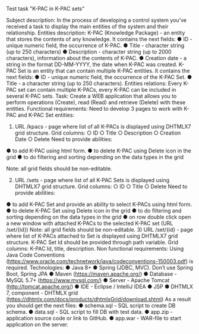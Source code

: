 Test task "K-PAC in K-PAC sets"

Subject description:
In the process of developing a control system you’ve received a task to display the main entities
of the system and their relationship.
Entities description:
K-PAC (Knowledge Package) - an entity that stores the contents of any knowledge. It contains
the next fields:
● ID - unique numeric field, the occurrence of K-PAC.
● Title - character string (up to 250 characters)
● Description - character string (up to 2000 characters), information about the contents of
K-PAC.
● Creation date - a string in the format DD-MM-YYYY, the date when K-PAC was created.
K-PAC Set is an entity that can contain multiple K-PAC entities. It contains the next fields:
● ID - unique numeric field, the occurrence of the K-PAC Set.
● Title - a character string (up to 250 characters).
Entities relations: Every K-PAC set can contain multiple K-PACs, every K-PAC can be included
in several K-PAC sets.
Task:
Create a WEB application that allows you to perform operations (Create), read (Read) and
retrieve (Delete) with these entities.
Functional requirements:
Need to develop 3 pages to work with K-PAC and K-PAC Set entities:
1) URL /kpacs - page where list of all K-PACs is displayed using DHTMLX7 grid structure.
Grid columns:
○ ID
○ Title
○ Description
○ Creation Date
○ Delete
Need to provide abilities:

● to add K-PAC using html form.
● to delete K-PAC using Delete icon in the grid
● to do filtering and sorting depending on the data types in the grid

Note: all grid fields should be non-editable.

2) URL /sets - page where list of all K-PAC Sets is displayed using DHTMLX7 grid
structure.
Grid columns:
○ ID
○ Title
○ Delete
Need to provide abilities:

● to add K-PAC Set and provide an ability to select K-PACs using html form.
● to delete K-PAC Set using Delete icon in the grid
● to do filtering and sorting depending on the data types in the grid
● on row double click open a new window with attached K-PACs to the
selected K-PAC set (URL /set/{id})
Note: all grid fields should be non-editable.
3) URL /set/{id} - page where list of K-PACs attached to Set is displayed using DHTMLX7
grid structure. K-PAC Set Id should be provided through path variable.
Grid columns: K-PAC Id, title, description.
Non functional requirements:
Using Java Code Conventions
(https://www.oracle.com/technetwork/java/codeconventions-150003.pdf) is required.
Technologies:
● Java 8+
● Spring (JDBC, MVC). Don’t use Spring Boot, Spring JPA
● Maven (https://maven.apache.org/)
● Database - MySQL 5.7+ (https://www.mysql.com/)
● Server - Apache Tomcat (http://tomcat.apache.org/)
● IDE - Eclipse / IntelliJ IDEA
● JSP
● DHTMLX 7, component - DHTMLX grid
(https://dhtmlx.com/docs/products/dhtmlxGrid/download.shtml)
As a result you should get the next files:
● schema.sql - SQL script to create DB schema.
● data.sql - SQL script to fill DB with test data.
● app.zip - application source code or link to GitHub.
● app.war - WAR-file to start application on the server.

